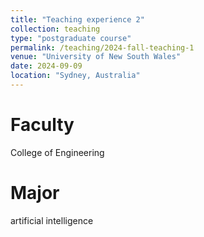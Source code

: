 ```yaml
---
title: "Teaching experience 2"
collection: teaching
type: "postgraduate course"
permalink: /teaching/2024-fall-teaching-1
venue: "University of New South Wales"
date: 2024-09-09
location: "Sydney, Australia"
---
```




Faculty
======
College of Engineering

Major
======
artificial intelligence
